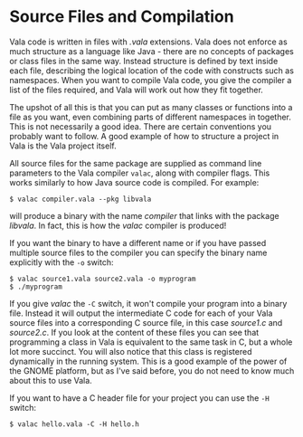 # Source Files and Compilation
Vala code is written in files with *.vala* extensions. Vala does not enforce as much structure as a language like Java - there are no concepts of packages or class files in the same way. Instead structure is defined by text inside each file, describing the logical location of the code with constructs such as namespaces. When you want to compile Vala code, you give the compiler a list of the files required, and Vala will work out how they fit together. 

The upshot of all this is that you can put as many classes or functions into a file as you want, even combining parts of different namespaces in together. This is not necessarily a good idea. There are certain conventions you probably want to follow. A good example of how to structure a project in Vala is the Vala project itself. 

All source files for the same package are supplied as command line parameters to the Vala compiler `valac`, along with compiler flags. This works similarly to how Java source code is compiled. For example: 

    $ valac compiler.vala --pkg libvala

will produce a binary with the name *compiler* that links with the package *libvala*. In fact, this is how the *valac* compiler is produced! 

If you want the binary to have a different name or if you have passed multiple source files to the compiler you can specify the binary name explicitly with the `-o` switch: 

    $ valac source1.vala source2.vala -o myprogram
    $ ./myprogram

If you give *valac* the `-C` switch, it won't compile your program into a binary file. Instead it will output the intermediate C code for each of your Vala source files into a corresponding C source file, in this case *source1.c* and *source2.c*. If you look at the content of these files you can see that programming a class in Vala is equivalent to the same task in C, but a whole lot more succinct. You will also notice that this class is registered dynamically in the running system. This is a good example of the power of the GNOME platform, but as I've said before, you do not need to know much about this to use Vala. 

If you want to have a C header file for your project you can use the `-H` switch: 

    $ valac hello.vala -C -H hello.h
